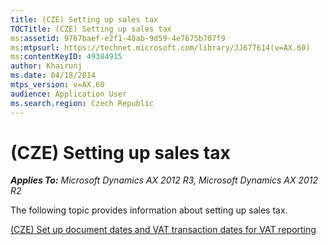 ```yaml
---
title: (CZE) Setting up sales tax
TOCTitle: (CZE) Setting up sales tax
ms:assetid: 9767baef-e2f1-48ab-9d59-4e7675b707f9
ms:mtpsurl: https://technet.microsoft.com/library/JJ677614(v=AX.60)
ms:contentKeyID: 49384915
author: Khairunj
ms.date: 04/18/2014
mtps_version: v=AX.60
audience: Application User
ms.search.region: Czech Republic
---
```


# (CZE) Setting up sales tax 


_**Applies To:** Microsoft Dynamics AX 2012 R3, Microsoft Dynamics AX 2012 R2_

The following topic provides information about setting up sales tax.

[(CZE) Set up document dates and VAT transaction dates for VAT reporting](cze-set-up-document-dates-and-vat-transaction-dates-for-vat-reporting.md)

  


